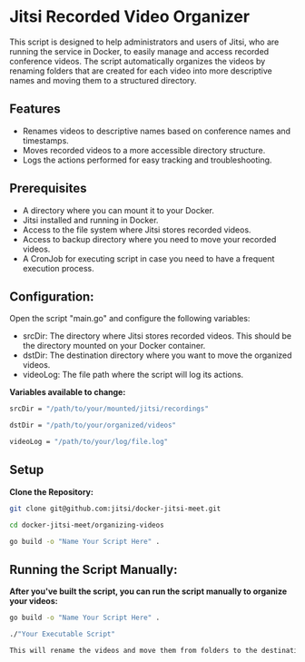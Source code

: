 # Jitsi Recorded Video Organizer

This script is designed to help administrators and users of Jitsi, who are running the service in Docker, to easily manage and access recorded conference videos. The script automatically organizes the videos by renaming folders that are created for each video into more descriptive names and moving them to a structured directory.

## Features

- Renames videos to descriptive names based on conference names and timestamps.
- Moves recorded videos to a more accessible directory structure.
- Logs the actions performed for easy tracking and troubleshooting.

## Prerequisites

- A directory where you can mount it to your Docker.
- Jitsi installed and running in Docker.
- Access to the file system where Jitsi stores recorded videos.
- Access to backup directory where you need to move your recorded videos.
- A CronJob for executing script in case you need to have a frequent execution process.


## Configuration:

Open the script "main.go" and configure the following variables:

- srcDir: The directory where Jitsi stores recorded videos. This should be the directory mounted on your Docker container.
- dstDir: The destination directory where you want to move the organized videos.
- videoLog: The file path where the script will log its actions.

**Variables available to change:**
   ```bash
   srcDir = "/path/to/your/mounted/jitsi/recordings"

   dstDir = "/path/to/your/organized/videos"

   videoLog = "/path/to/your/log/file.log"
   ```

## Setup

**Clone the Repository:**

   ```bash
   git clone git@github.com:jitsi/docker-jitsi-meet.git 

   cd docker-jitsi-meet/organizing-videos

   go build -o "Name Your Script Here" .
   ```

## Running the Script Manually:

**After you've built the script, you can run the script manually to organize your videos:**
   ```bash
   go build -o "Name Your Script Here" .

   ./"Your Executable Script"

This will rename the videos and move them from folders to the destination directory.

